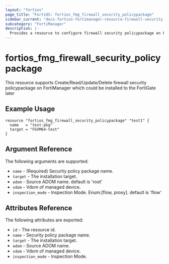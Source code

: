 ```yaml
---
layout: "fortios"
page_title: "FortiOS: fortios_fmg_firewall_security_policypackage"
sidebar_current: "docs-fortios-fortimanager-resource-firewall-security-policypackage"
subcategory: "FortiManager"
description: |-
  Provides a resource to configure firewall security policypackage on FortiManager which could be installed to the FortiGate later
---
```


# fortios_fmg_firewall_security_policypackage
This resource supports Create/Read/Update/Delete firewall security policypackage on FortiManager which could be installed to the FortiGate later


## Example Usage
```hcl
resource "fortios_fmg_firewall_security_policypackage" "test1" {
  name   = "test-pkg"
  target = "FGVM64-test"
}
```

## Argument Reference
The following arguments are supported:

* `name` - (Required) Security policy package name.
* `target` - The installation target.
* `adom` - Source ADOM name. default is 'root'
* `vdom` - Vdom of managed device.
* `inspection_mode` - Inspection Mode. Enum:[flow, proxy]. default is 'flow'

## Attributes Reference
The following attributes are exported:

* `id` - The resource id.
* `name` - Security policy package name.
* `target` - The installation target.
* `adom` - Source ADOM name.
* `vdom` - Vdom of managed device.
* `inspection_mode` - Inspection Mode.
